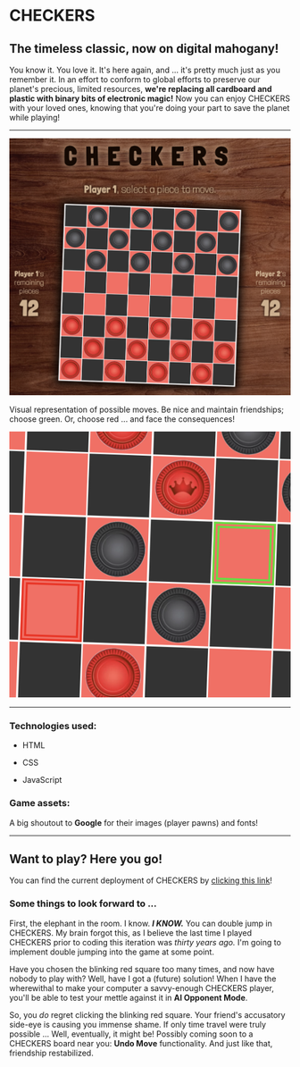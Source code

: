 # CHECKERS

## The timeless classic, now on digital mahogany!

You know it. You love it. It's here again, and ... it's pretty much just as you remember it. In an effort to conform to global efforts to preserve our planet's precious, limited resources, **we're replacing all cardboard and plastic with binary bits of electronic magic!** Now you can enjoy CHECKERS with your loved ones, knowing that you're doing your part to save the planet while playing!

---

![](./assets/screenshots/full-view.png)

Visual representation of possible moves. Be nice and maintain friendships; choose green. Or, choose red ... and face the consequences!

![](./assets/screenshots/move-shot.png)

---

### Technologies used:

- HTML

- CSS

- JavaScript

### Game assets:

A big shoutout to **Google** for their images (player pawns) and fonts!

---

## Want to play? Here you go!

You can find the current deployment of CHECKERS by [clicking this link](https://jskartes.github.io/checkers/)!

### Some things to look forward to ...

First, the elephant in the room. I know. ***I KNOW.*** You can double jump in CHECKERS. My brain forgot this, as I believe the last time I played CHECKERS prior to coding this iteration was *thirty years ago.* I'm going to implement double jumping into the game at some point.

Have you chosen the blinking red square too many times, and now have nobody to play with? Well, have I got a (future) solution! When I have the wherewithal to make your computer a savvy-enough CHECKERS player, you'll be able to test your mettle against it in **AI Opponent Mode**.

So, you *do* regret clicking the blinking red square. Your friend's accusatory side-eye is causing you immense shame. If only time travel were truly possible ... Well, eventually, it might be! Possibly coming soon to a CHECKERS board near you: **Undo Move** functionality. And just like that, friendship restabilized.
